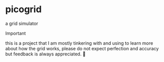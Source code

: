 # picogrid
a grid simulator

> [!IMPORTANT]  
> this is a project that I am mostly tinkering with and using to learn more about how the grid works, please do not expect perfection and accuracy but feedback is always appreciated. 💖